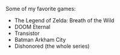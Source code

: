 Some of my favorite games:
* The Legend of Zelda: Breath of the Wild
* DOOM Eternal
* Transistor
* Batman Arkham City
* Dishonored (the whole series)

